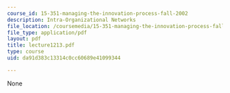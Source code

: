 ```yaml
---
course_id: 15-351-managing-the-innovation-process-fall-2002
description: Intra-Organizational Networks
file_location: /coursemedia/15-351-managing-the-innovation-process-fall-2002/da91d383c13314c0cc60689e41099344_lecture1213.pdf
file_type: application/pdf
layout: pdf
title: lecture1213.pdf
type: course
uid: da91d383c13314c0cc60689e41099344

---
```

None
